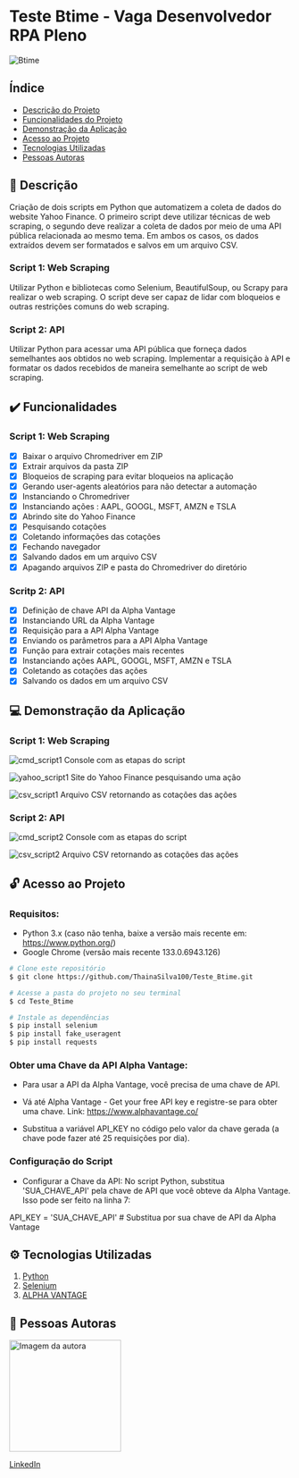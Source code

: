 # Teste Btime - Vaga Desenvolvedor RPA Pleno
![Btime](./img/btime.jpg)

## Índice
- <a href="#Descrição">Descrição do Projeto</a>
- <a href="#Funcionalidades">Funcionalidades do Projeto</a>
- <a href="#demonstracao">Demonstração da Aplicação</a>
- <a href="#acesso">Acesso ao Projeto</a>
- <a href="#tecnologias">Tecnologias Utilizadas</a>
- <a href="#autoreas">Pessoas Autoras</a>

## 📄 Descrição
Criação de dois scripts em Python que automatizem a coleta de dados do website Yahoo Finance. O primeiro script deve utilizar técnicas de web scraping, o segundo deve realizar a coleta de dados por meio de uma API pública relacionada ao mesmo tema. Em ambos os casos, os dados extraídos devem ser formatados e salvos em um arquivo CSV.

### Script 1: Web Scraping
Utilizar Python e bibliotecas como Selenium, BeautifulSoup, ou Scrapy para realizar o web scraping.
O script deve ser capaz de lidar com bloqueios e outras restrições comuns do web scraping.

### Script 2: API
Utilizar Python para acessar uma API pública que forneça dados semelhantes aos obtidos no web scraping.
Implementar a requisição à API e formatar os dados recebidos de maneira semelhante ao script de web scraping. 

## ✔️ Funcionalidades
### Script 1: Web Scraping
- [x] Baixar o arquivo Chromedriver em ZIP
- [x] Extrair arquivos da pasta ZIP
- [x] Bloqueios de scraping para evitar bloqueios na aplicação
- [x] Gerando user-agents aleatórios para não detectar a automação
- [x] Instanciando o Chromedriver
- [x] Instanciando ações : AAPL, GOOGL, MSFT, AMZN e TSLA
- [x] Abrindo site do Yahoo Finance
- [x] Pesquisando cotações 
- [x] Coletando informações das cotações
- [x] Fechando navegador
- [x] Salvando dados em um arquivo CSV
- [x] Apagando arquivos ZIP e pasta do Chromedriver do diretório

### Scritp 2: API
- [x] Definição de chave API da Alpha Vantage
- [x] Instanciando URL da Alpha Vantage
- [x] Requisição para a API Alpha Vantage
- [x] Enviando os parâmetros para a API Alpha Vantage
- [x] Função para extrair cotações mais recentes
- [x] Instanciando ações AAPL, GOOGL, MSFT, AMZN e TSLA
- [x] Coletando as cotações das ações
- [x] Salvando os dados em um arquivo CSV

## 💻 Demonstração da Aplicação
### Script 1: Web Scraping
![cmd_script1](./img/cmd_script1.png)
Console com as etapas do script 

![yahoo_script1](./img/yahoo_script1.png)
Site do Yahoo Finance pesquisando uma ação

![csv_script1](./img/CSV_script1.png)
Arquivo CSV retornando as cotações das ações

### Script 2: API
![cmd_script2](./img/cmd_script2.png)
Console com as etapas do script 

![csv_script2](./img/CSV_script2.png)
Arquivo CSV retornando as cotações das ações

## 🔓 Acesso ao Projeto
### Requisitos:
- Python 3.x (caso não tenha, baixe a versão mais recente em: https://www.python.org/)
- Google Chrome (versão mais recente 133.0.6943.126)

```bash
# Clone este repositório
$ git clone https://github.com/ThainaSilva100/Teste_Btime.git

# Acesse a pasta do projeto no seu terminal
$ cd Teste_Btime

# Instale as dependências
$ pip install selenium
$ pip install fake_useragent
$ pip install requests
```

### Obter uma Chave da API Alpha Vantage:

- Para usar a API da Alpha Vantage, você precisa de uma chave de API.

- Vá até Alpha Vantage - Get your free API key e registre-se para obter uma chave.
Link: https://www.alphavantage.co/

- Substitua a variável API_KEY no código pelo valor da chave gerada (a chave pode fazer até 25 requisições por dia).

### Configuração do Script

- Configurar a Chave da API: No script Python, substitua 'SUA_CHAVE_API' pela chave de API que você obteve da Alpha Vantage. Isso pode ser feito na linha 7:

API_KEY = 'SUA_CHAVE_API'  # Substitua por sua chave de API da Alpha Vantage

## ⚙️ Tecnologias Utilizadas
1. [Python](https://www.python.org/)
2. [Selenium](https://www.selenium.dev/)
3. [ALPHA VANTAGE](https://www.alphavantage.co/)

## 🙂 Pessoas Autoras
<img src="./img/foto_thaina.jpeg" alt="Imagem da autora" style="width: 200px; height: auto;">

[LinkedIn](https://www.linkedin.com/in/thaina-silva-655302178/) 
